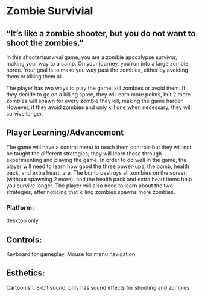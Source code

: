 # Zombie Survivial

## “It’s like a zombie shooter, but you do not want to shoot the zombies.”
In this shooter/survival game, you are a zombie apocalypse survivor, making your way to a camp. On your journey, you run into a large zombie horde. Your goal is to make you way past the zombies, either by avoiding them or killing them all. 

The player has two ways to play the game: kill zombies or avoid them. If they decide to go on a killing spree, they will earn more points, but 2 more zombies will spawn for every zombie they kill, making the game harder. However, if they avoid zombies and only kill one when necessary, they will survive longer.

## Player Learning/Advancement
The game will have a control menu to teach them controls but they will not be taught the different strategies; they will learn those through experimenting and playing the game.
In order to do well in the game, the player will need to learn how good the three power-ups, the bomb, health pack, and extra heart, are. The bomb destroys all zombies on the screen (without spawning 2 more), and the health pack and extra heart items help you survive longer. The player will also need to learn about the two strategies, after noticing that killing zombies spawns more zombies.

### Platform: 
desktop only

## Controls: 
Keyboard for gameplay. Mouse for menu navigation

## Esthetics: 
Cartoonish, 8-bit sound, only has sound effects for shooting and zombies
